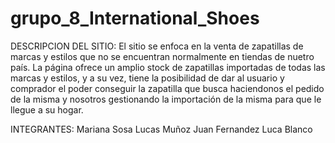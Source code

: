 # grupo_8_International_Shoes

DESCRIPCION DEL SITIO:
El sitio se enfoca en la venta de zapatillas de marcas y estilos que no se encuentran normalmente en tiendas de nuetro país. 
La página ofrece un amplio stock de zapatillas importadas de todas las marcas y estilos, y a su vez, tiene la posibilidad de dar al usuario y comprador el poder conseguir la zapatilla que busca haciendonos el pedido de la misma y nosotros gestionando la importación de la misma para que le llegue a su hogar.

INTEGRANTES:
    Mariana Sosa
    Lucas Muñoz
    Juan Fernandez
    Luca Blanco

